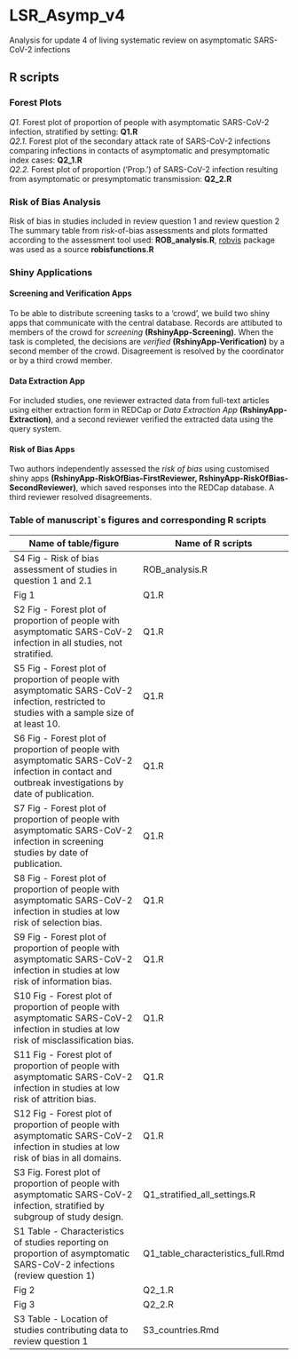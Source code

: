 # LSR_Asymp_v4
Analysis for update 4 of living systematic review on asymptomatic SARS-CoV-2 infections

## R scripts

### Forest Plots
<i>Q1.</i> Forest plot of proportion of people with asymptomatic SARS-CoV-2 infection, stratified by setting:   <b>Q1.R</b> <br/>
<i>Q2.1.</i> Forest plot of the secondary attack rate of SARS-CoV-2 infections comparing infections in contacts of asymptomatic and presymptomatic index cases: <b>Q2_1.R</b> <br/>
<i>Q2.2.</i> Forest plot of proportion (‘Prop.’) of SARS-CoV-2 infection resulting from asymptomatic or presymptomatic transmission: <b>Q2_2.R</b><br/>

### Risk of Bias Analysis
Risk of bias in studies included in review question 1 and review question 2
The summary table from risk-of-bias assessments and plots formatted according to the assessment tool used: <b>ROB_analysis.R</b>, [robvis](https://github.com/mcguinlu/robvis) package was used as a source <b>robisfunctions.R</b>


### Shiny Applications

#### Screening and Verification Apps
To be able to distribute screening tasks to a ‘crowd’, we build two shiny apps that communicate with the central database.
Records are attibuted to members of the crowd for <i>screening</i> <b>(RshinyApp-Screening)</b>. When the task is completed, the decisions are <i>verified</i> <b>(RshinyApp-Verification)</b> by a second member of the crowd.
Disagreement is resolved by the coordinator or by a third crowd member.

#### Data Extraction App
For included studies, one reviewer extracted data from full-text articles using either extraction form in REDCap or <i>Data Extraction App</i> <b>(RshinyApp-Extraction)</b>, and a second reviewer verified the extracted data using the query system.

#### Risk of Bias Apps
Two authors  independently assessed the <i>risk of bias</i> using customised shiny apps <b>(RshinyApp-RiskOfBias-FirstReviewer, RshinyApp-RiskOfBias-SecondReviewer)</b>, which saved responses into the REDCap database. A third reviewer resolved disagreements.

### Table of manuscript`s figures and corresponding R scripts

|          Name of table/figure                                                                                                                    |  Name of R scripts                |
|--------------------------------------------------------------------------------------------------------------------------------------------------|-----------------------------------|
|S4 Fig - Risk of bias assessment of studies in question 1 and 2.1	                                                                               | ROB_analysis.R                    |
|Fig 1	                                                                                                                                           | Q1.R                              |
|S2 Fig - Forest plot of proportion of people with asymptomatic SARS-CoV-2 infection in all studies, not stratified.	                           | Q1.R                              |
|S5 Fig - Forest plot of proportion of people with asymptomatic SARS-CoV-2 infection, restricted to studies with a sample size of at least 10.     | Q1.R                              |
|S6 Fig - Forest plot of proportion of people with asymptomatic SARS-CoV-2 infection in contact and outbreak investigations by date of publication.| Q1.R                              |
|S7 Fig - Forest plot of proportion of people with asymptomatic SARS-CoV-2 infection in screening studies by date of publication.                  | Q1.R                              |
|S8 Fig - Forest plot of proportion of people with asymptomatic SARS-CoV-2 infection in studies at low risk of selection bias.	                   | Q1.R                              |
|S9 Fig - Forest plot of proportion of people with asymptomatic SARS-CoV-2 infection in studies at low risk of information bias.                   | Q1.R                              |
|S10 Fig - Forest plot of proportion of people with asymptomatic SARS-CoV-2 infection in studies at low risk of misclassification bias.            | Q1.R                              |
|S11 Fig - Forest plot of proportion of people with asymptomatic SARS-CoV-2 infection in studies at low risk of attrition bias.	                   | Q1.R                              |
|S12 Fig - Forest plot of proportion of people with asymptomatic SARS-CoV-2 infection in studies at low risk of bias in all domains.               | Q1.R                              |
|S3 Fig. Forest plot of proportion of people with asymptomatic SARS-CoV-2 infection, stratified by subgroup of study design.	                   | Q1_stratified_all_settings.R      |
|S1 Table - Characteristics of studies reporting on proportion of asymptomatic SARS-CoV-2 infections (review question 1)	                       | Q1_table_characteristics_full.Rmd |
|Fig 2	                                                                                                                                           | Q2_1.R                            |
|Fig 3	                                                                                                                                           | Q2_2.R                            |
|S3 Table - Location of studies contributing data to review question 1	                                                                           | S3_countries.Rmd                  |
